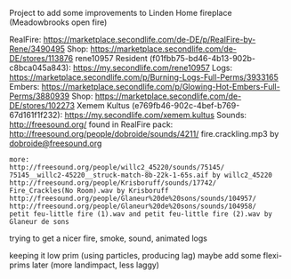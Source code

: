 Project to add some improvements to Linden Home fireplace (Meadowbrooks open fire)

RealFire: https://marketplace.secondlife.com/de-DE/p/RealFire-by-Rene/3490495
	Shop: https://marketplace.secondlife.com/de-DE/stores/113876
	rene10957 Resident (f01fbb75-bd46-4b13-902b-c8bca045a843): https://my.secondlife.com/rene10957
Logs: https://marketplace.secondlife.com/p/Burning-Logs-Full-Perms/3933165
Embers: https://marketplace.secondlife.com/p/Glowing-Hot-Embers-Full-Perms/3880939
	Shop: https://marketplace.secondlife.com/de-DE/stores/102273
	Xemem Kultus (e769fb46-902c-4bef-b769-67d161f1f232): https://my.secondlife.com/xemem.kultus
Sounds: http://freesound.org/
	found in RealFire pack:
	http://freesound.org/people/dobroide/sounds/4211/
	fire.crackling.mp3 by dobroide@freesound.org
	
	more:
	http://freesound.org/people/willc2_45220/sounds/75145/
	75145__willc2-45220__struck-match-8b-22k-1-65s.aif by willc2_45220
	http://freesound.org/people/Krisboruff/sounds/17742/
	Fire_Crackles(No Room).wav by Krisboruff
	http://freesound.org/people/Glaneur%20de%20sons/sounds/104957/
	http://freesound.org/people/Glaneur%20de%20sons/sounds/104958/
	petit feu-little fire (1).wav and petit feu-little fire (2).wav by Glaneur de sons
	

trying to get a nicer fire, smoke, sound, animated logs

keeping it low prim (using particles, producing lag)
maybe add some flexi-prims later (more landimpact, less laggy)